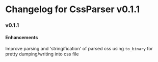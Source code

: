 # Changelog for CssParser v0.1.1

### v0.1.1

#### Enhancements

Improve parsing and 'stringification' of parsed css using `to_binary` for pretty dumping/writing into css file
